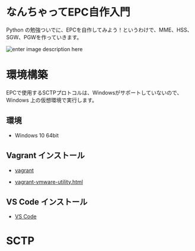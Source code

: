 # なんちゃってEPC自作入門
Python の勉強ついでに、EPCを自作してみよう！というわけで、MME、HSS、SGW、PGWを作っていきます。

![enter image description here](https://user-images.githubusercontent.com/1900544/84593371-e17ae600-ae86-11ea-872d-4aaf0fe4bfa1.png)


# 環境構築
EPCで使用するSCTPプロトコルは、Windowsがサポートしていないので、Windows 上の仮想環境で実行します。

## 環境

- Windows 10 64bit

## Vagrant インストール

- [vagrant](https://www.vagrantup.com/)

- [vagrant-vmware-utility.html](https://www.vagrantup.com/docs/providers/vmware/vagrant-vmware-utility.html)

## VS Code インストール

- [VS Code](https://azure.microsoft.com/ja-jp/products/visual-studio-code/)


# SCTP
<!--stackedit_data:
eyJoaXN0b3J5IjpbLTUwMjMzMDQ3NywtODMzOTEzNDcsLTEyMT
Q2MTcwOTksLTUyMTcyNzY4NSw4OTM4Mzc1NzEsMTQ2OTczNjMw
NywxMTc2NTU0OTUsMTY5NDI3NDExMF19
-->